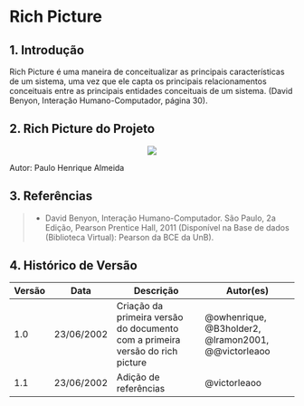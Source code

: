 # Rich Picture

## 1. Introdução

Rich Picture é uma maneira de conceitualizar as principais características de um sistema, uma vez que ele capta os principais relacionamentos conceituais entre as principais entidades conceituais de um sistema. (David Benyon, Interação Humano-Computador, página 30).

## 2. Rich Picture do Projeto

<center>

<img src="https://raw.githubusercontent.com/Requisitos-de-Software/2022.1-Youtube/main/docs/media/richpicture1.jpg" />

</center>

Autor: Paulo Henrique Almeida

## 3. Referências

>- David Benyon, Interação Humano-Computador. São Paulo, 2a Edição, Pearson Prentice Hall, 2011 (Disponível na Base de dados (Biblioteca Virtual): Pearson da BCE da UnB).

## 4. Histórico de Versão
| Versão | Data | Descrição | Autor(es) |
| ------ | ---- | --------- | --------- |
| 1.0    | 23/06/2002 | Criação da primeira versão do documento com a primeira versão do rich picture | @owhenrique, @B3holder2, @lramon2001, @@victorleaoo |
| 1.1    | 23/06/2002 | Adição de referências |@victorleaoo |